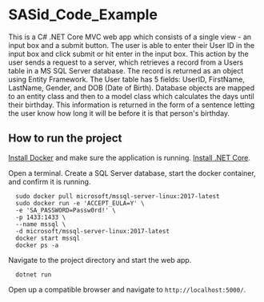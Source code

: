 # SASid_Code_Example

This is a C# .NET Core MVC web app which consists of a single view - an input box and a submit button.
The user is able to enter their User ID in the input box and click submit or hit enter in the input box.
This action by the user sends a request to a server, which retrieves a record from a Users table in a MS SQL Server database.
The record is returned as an object using Entity Framework. The User table has 5 fields: UserID, FirstName, LastName, Gender, and DOB (Date of Birth).
Database objects are mapped to an entity class and then to a model class which calculates the days until their birthday.
This information is returned in the form of a sentence letting the user know how long it will be before it is that person's birthday.

## How to run the project

[Install Docker](https://hub.docker.com/) and make sure the application is running.
[Install .NET Core](https://dotnet.microsoft.com/download).

Open a terminal. Create a SQL Server database, start the docker container, and confirm it is running.
```
  sudo docker pull microsoft/mssql-server-linux:2017-latest
  sudo docker run -e 'ACCEPT_EULA=Y' \
  -e 'SA_PASSWORD=Passw0rd!' \
  -p 1433:1433 \
  --name mssql \
  -d microsoft/mssql-server-linux:2017-latest
  docker start mssql
  docker ps -a
```

Navigate to the project directory and start the web app.
```
  dotnet run
```

Open up a compatible browser and navigate to `http://localhost:5000/`.

